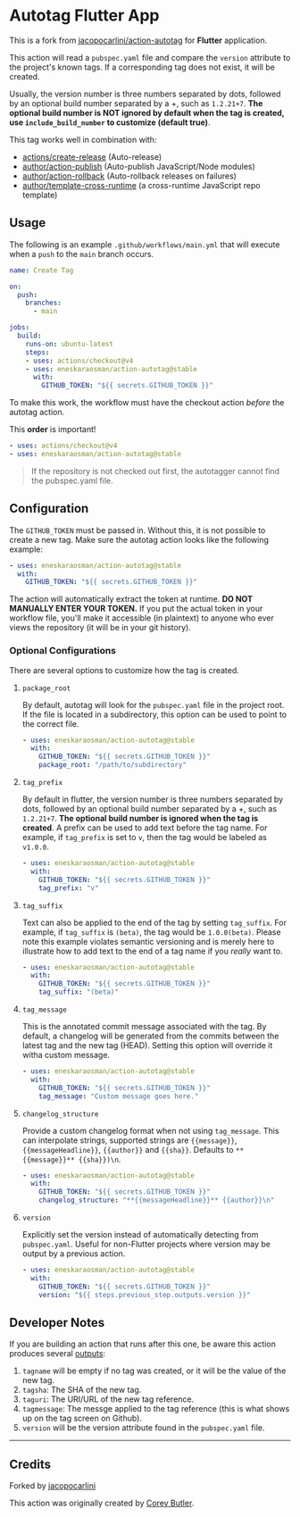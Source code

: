 # Autotag Flutter App

This is a fork from [jacopocarlini/action-autotag](https://github.com/jacopocarlini/action-autotag) for **Flutter** application.

This action will read a `pubspec.yaml` file and compare the `version` attribute to the project's known tags. If a corresponding tag does not exist, it will be created.

Usually, the version number is three numbers separated by dots, followed by an optional build number separated by a +, such as `1.2.21+7`. **The optional build number is NOT ignored by default when the tag is created, use `include_build_number` to customize (default true)**.

This tag works well in combination with:

- [actions/create-release](https://github.com/actions/create-release) (Auto-release)
- [author/action-publish](https://github.com/author/action-publish) (Auto-publish JavaScript/Node modules)
- [author/action-rollback](https://github.com/author/action-rollback) (Auto-rollback releases on failures)
- [author/template-cross-runtime](https://github.com/author/template-cross-runtime) (a cross-runtime JavaScript repo template)

## Usage

The following is an example `.github/workflows/main.yml` that will execute when a `push` to the `main` branch occurs.

```yaml
name: Create Tag

on:
  push:
    branches:
      - main

jobs:
  build:
    runs-on: ubuntu-latest
    steps:
    - uses: actions/checkout@v4
    - uses: eneskaraosman/action-autotag@stable
      with:
        GITHUB_TOKEN: "${{ secrets.GITHUB_TOKEN }}"
```

To make this work, the workflow must have the checkout action _before_ the autotag action.

This **order** is important!

```yaml
- uses: actions/checkout@v4
- uses: eneskaraosman/action-autotag@stable
```

> If the repository is not checked out first, the autotagger cannot find the pubspec.yaml file.

## Configuration

The `GITHUB_TOKEN` must be passed in. Without this, it is not possible to create a new tag. Make sure the autotag action looks like the following example:

```yaml
- uses: eneskaraosman/action-autotag@stable
  with:
    GITHUB_TOKEN: "${{ secrets.GITHUB_TOKEN }}"
```

The action will automatically extract the token at runtime. **DO NOT MANUALLY ENTER YOUR TOKEN.** If you put the actual token in your workflow file, you'll make it accessible (in plaintext) to anyone who ever views the repository (it will be in your git history).

### Optional Configurations

There are several options to customize how the tag is created.

1. `package_root`

    By default, autotag will look for the `pubspec.yaml` file in the project root. If the file is located in a subdirectory, this option can be used to point to the correct file.

    ```yaml
    - uses: eneskaraosman/action-autotag@stable
      with:
        GITHUB_TOKEN: "${{ secrets.GITHUB_TOKEN }}"
        package_root: "/path/to/subdirectory"
    ```

1. `tag_prefix`

    By default in flutter, the version number is three numbers separated by dots, followed by an optional build number separated by a +, such as `1.2.21+7`. **The optional build number is ignored when the tag is created**. A prefix can be used to add text before the tag name. For example, if `tag_prefix` is set to `v`, then the tag would be labeled as `v1.0.0`.

    ```yaml
    - uses: eneskaraosman/action-autotag@stable
      with:
        GITHUB_TOKEN: "${{ secrets.GITHUB_TOKEN }}"
        tag_prefix: "v"
    ```

1. `tag_suffix`

    Text can also be applied to the end of the tag by setting `tag_suffix`. For example, if `tag_suffix` is `(beta)`, the tag would be `1.0.0(beta)`. Please note this example violates semantic versioning and is merely here to illustrate how to add text to the end of a tag name if you _really_ want to.

    ```yaml
    - uses: eneskaraosman/action-autotag@stable
      with:
        GITHUB_TOKEN: "${{ secrets.GITHUB_TOKEN }}"
        tag_suffix: "(beta)"
    ```

1. `tag_message`

    This is the annotated commit message associated with the tag. By default, a
    changelog will be generated from the commits between the latest tag and the new tag (HEAD). Setting this option will override it witha custom message.

    ```yaml
    - uses: eneskaraosman/action-autotag@stable
      with:
        GITHUB_TOKEN: "${{ secrets.GITHUB_TOKEN }}"
        tag_message: "Custom message goes here."
    ```

1. `changelog_structure`

    Provide a custom changelog format when not using `tag_message`.
    This can interpolate strings, supported strings are `{{message}}`, `{{messageHeadline}}`, `{{author}}` and `{{sha}}`.
    Defaults to `**{{message}}** {{sha}})\n`.

    ```yaml
    - uses: eneskaraosman/action-autotag@stable
      with:
        GITHUB_TOKEN: "${{ secrets.GITHUB_TOKEN }}"
        changelog_structure: "**{{messageHeadline}}** {{author}}\n"
    ```

1. `version`

    Explicitly set the version instead of automatically detecting from `pubspec.yaml`.
    Useful for non-Flutter projects where version may be output by a previous action.

    ```yaml
    - uses: eneskaraosman/action-autotag@stable
      with:
        GITHUB_TOKEN: "${{ secrets.GITHUB_TOKEN }}"
        version: "${{ steps.previous_step.outputs.version }}"
    ```

## Developer Notes

If you are building an action that runs after this one, be aware this action produces several [outputs](https://help.github.com/en/articles/metadata-syntax-for-github-actions#outputs):

1. `tagname` will be empty if no tag was created, or it will be the value of the new tag.
2. `tagsha`: The SHA of the new tag.
3. `taguri`: The URI/URL of the new tag reference.
4. `tagmessage`: The messge applied to the tag reference (this is what shows up on the tag screen on Github).
5. `version` will be the version attribute found in the `pubspec.yaml` file.

---

## Credits

Forked by [jacopocarlini](https://github.com/jacopocarlini)

This action was originally created by [Corey Butler](https://github.com/coreybutler).
